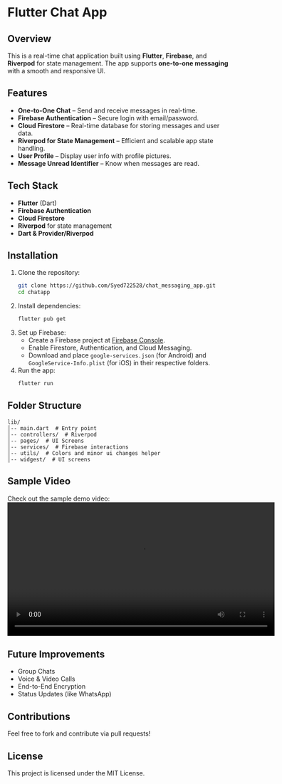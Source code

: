 # Flutter Chat App

## Overview
This is a real-time chat application built using **Flutter**, **Firebase**, and **Riverpod** for state management. The app supports **one-to-one messaging** with a smooth and responsive UI.

## Features
- **One-to-One Chat** – Send and receive messages in real-time.
- **Firebase Authentication** – Secure login with email/password.
- **Cloud Firestore** – Real-time database for storing messages and user data.
- **Riverpod for State Management** – Efficient and scalable app state handling.
- **User Profile** – Display user info with profile pictures.
- **Message Unread Identifier** – Know when messages are read.

## Tech Stack
- **Flutter** (Dart)
- **Firebase Authentication**
- **Cloud Firestore**
- **Riverpod** for state management
- **Dart & Provider/Riverpod**

## Installation
1. Clone the repository:
   ```sh
   git clone https://github.com/Syed722528/chat_messaging_app.git
   cd chatapp
   ```
2. Install dependencies:
   ```sh
   flutter pub get
   ```
3. Set up Firebase:
   - Create a Firebase project at [Firebase Console](https://console.firebase.google.com/).
   - Enable Firestore, Authentication, and Cloud Messaging.
   - Download and place `google-services.json` (for Android) and `GoogleService-Info.plist` (for iOS) in their respective folders.
4. Run the app:
   ```sh
   flutter run
   ```

## Folder Structure
```
lib/
│-- main.dart  # Entry point
│-- controllers/  # Riverpod
│-- pages/  # UI Screens
│-- services/  # Firebase interactions
│-- utils/  # Colors and minor ui changes helper
│-- widgest/  # UI screens
```

## Sample Video
Check out the sample demo video:
<video src="sample/demo.mp4" controls width="600"></video>
## Future Improvements
- Group Chats
- Voice & Video Calls
- End-to-End Encryption
- Status Updates (like WhatsApp)

## Contributions
Feel free to fork and contribute via pull requests!

## License
This project is licensed under the MIT License.

